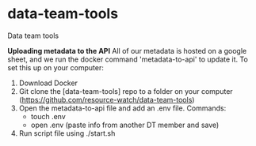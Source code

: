 
# data-team-tools
Data team tools

**Uploading metadata to the API**
All of our metadata is hosted on a google sheet, and we run the docker command 'metadata-to-api' to update it.  To set this up on your computer: 
  1) Download Docker
  2) Git clone the [data-team-tools] repo to a folder on your computer (https://github.com/resource-watch/data-team-tools) 
  3) Open the metadata-to-api file and add an .env file.
	  Commands:
		- touch .env
		- open .env (paste info from another DT member and save)
4) Run script file using ./start.sh
	  
